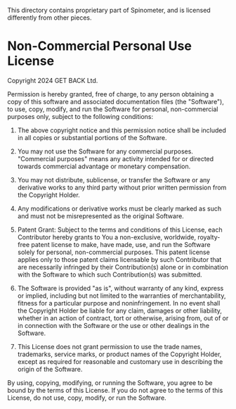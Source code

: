 ﻿This directory contains proprietary part of Spinometer,
and is licensed differently from other pieces.

# Non-Commercial Personal Use License
Copyright 2024 GET BACK Ltd.

Permission is hereby granted, free of charge, to any person obtaining a copy of this software and associated documentation files (the "Software"), to use, copy, modify, and run the Software for personal, non-commercial purposes only, subject to the following conditions:

1. The above copyright notice and this permission notice shall be included in all copies or substantial portions of the Software.

2. You may not use the Software for any commercial purposes.  "Commercial purposes" means any activity intended for or directed towards commercial advantage or monetary compensation.

3. You may not distribute, sublicense, or transfer the Software or any derivative works to any third party without prior written permission from the Copyright Holder.

4. Any modifications or derivative works must be clearly marked as such and must not be misrepresented as the original Software.

5. Patent Grant: Subject to the terms and conditions of this License, each Contributor hereby grants to You a non-exclusive, worldwide, royalty-free patent license to make, have made, use, and run the Software solely for personal, non-commercial purposes.  This patent license applies only to those patent claims licensable by such Contributor that are necessarily infringed by their Contribution(s) alone or in combination with the Software to which such Contribution(s) was submitted.

6. The Software is provided "as is", without warranty of any kind, express or implied, including but not limited to the warranties of merchantability, fitness for a particular purpose and noninfringement.  In no event shall the Copyright Holder be liable for any claim, damages or other liability, whether in an action of contract, tort or otherwise, arising from, out of or in connection with the Software or the use or other dealings in the Software.

7. This License does not grant permission to use the trade names, trademarks, service marks, or product names of the Copyright Holder, except as required for reasonable and customary use in describing the origin of the Software.

By using, copying, modifying, or running the Software, you agree to be bound by the terms of this License.  If you do not agree to the terms of this License, do not use, copy, modify, or run the Software.